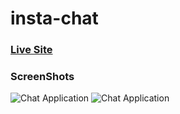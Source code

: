 # insta-chat
### [Live Site](https://insta-chat.netlify.app/)
### ScreenShots
![Chat Application](./sc1.png)
![Chat Application](./sc2.png)